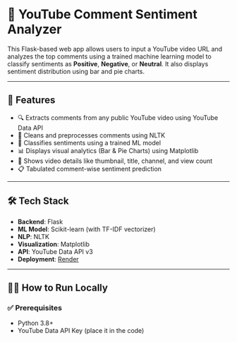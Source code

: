 # 🎯 YouTube Comment Sentiment Analyzer

This Flask-based web app allows users to input a YouTube video URL and analyzes the top comments using a trained machine learning model to classify sentiments as **Positive**, **Negative**, or **Neutral**. It also displays sentiment distribution using bar and pie charts.

---

## 🚀 Features

- 🔍 Extracts comments from any public YouTube video using YouTube Data API
- 🧹 Cleans and preprocesses comments using NLTK
- 🤖 Classifies sentiments using a trained ML model
- 📊 Displays visual analytics (Bar & Pie Charts) using Matplotlib
- 🎥 Shows video details like thumbnail, title, channel, and view count
- 📋 Tabulated comment-wise sentiment prediction

---

## 🛠️ Tech Stack

- **Backend**: Flask
- **ML Model**: Scikit-learn (with TF-IDF vectorizer)
- **NLP**: NLTK
- **Visualization**: Matplotlib
- **API**: YouTube Data API v3
- **Deployment**: [Render](https://render.com)

---

## 🧑‍💻 How to Run Locally

### ✅ Prerequisites

- Python 3.8+
- YouTube Data API Key (place it in the code)
